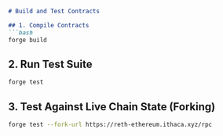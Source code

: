 

````markdown
# Build and Test Contracts

## 1. Compile Contracts
```bash
forge build
````

## 2. Run Test Suite

```bash
forge test
```

## 3. Test Against Live Chain State (Forking)

```bash
forge test --fork-url https://reth-ethereum.ithaca.xyz/rpc
```

```
```
